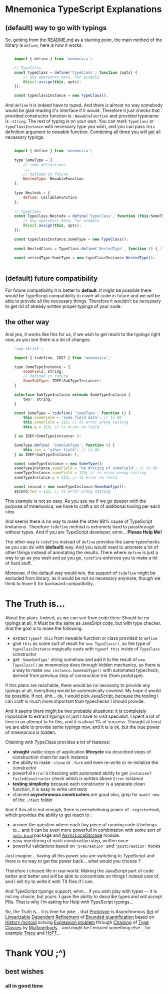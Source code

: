 
# Mnemonica TypeScript Explanations

## (default) way to go with typings

So, getting from the [README.md](https://github.com/wentout/mnemonica/blob/master/README.md) as a starting point, the main method of the library is `define`, here is how it works:

```js

	import { define } from 'mnemonica';

	// TypeClass
	const TypeClass = define('TypeClass', function (opts) {
		// any operators here, for example
		Object.assign(this, opts);
	});

	const typeClassInstance = new TypeClass();

```

And `define` it is indeed have to typed. And there is almost no way somebody would be glad reading it's interface if it would. Therefore it just checks that provided constructor function is `:NewableFunction` and provided typename is `:string`. The rest of typing is on your own. You can mark `TypeClass` or `typeClassInstance` with necessary type you wish, and you can pass `this` definition argument to newable function. Combining all three you will get all necessary typings.


```js

	import { define } from 'mnemonica';
	
	type SomeType = {
		// some definitions
		...
		// defined in future
		NestedType: NewableFunction
	};
	
	type Nesteds = {
		define: CallableFunction
	};
	
	// TypeClass
	const TypeClass:Nesteds = define('TypeClass', function (this:SomeType, opts) {
		// any operators here, for example
		Object.assign(this, opts);
	});

	const typeClassInstance:SomeType = new TypeClass();
	
	const NestedClass = TypeClass.define('NestedType', function () { /* ... */});
	
	const nestedType:SomeType = new typeClassInstance.NestedType();
	

```

## (default) future compatibility

For future compatibility it is better to **default**. It might be possible there would be TypeScript compatibility to cover all code in future and we will be able to provide all the necessary things. Therefore it wouldn't be necessary to get rid of already written proper typings of your code.

## the other way

And yes, it works like this for us, if we wish to get reach to the typings right now, as you see there is a lot of changes:

```js
	'use strict';

	import { tsdefine, IDEF } from 'mnemonica';

	type SomeTypeInstance = {
		someField: string;
		// defined in future
		SomeSubType: IDEF<SubTypeInstance>;
	}

	interface SubTypeInstance extends SomeTypeInstance {
		two?: string;
	}

	const SomeType = tsdefine( 'SomeType', function () {
		this.someField = 'some field data'; // ts OK
		this.someField = 123; // ts error wrong casting
		this.q = 123; // ts error no field

	} as IDEF<SomeTypeInstance> );

	SomeType.define( 'SomeSubType', function () {
		this.two = 'other field'; // ts OK
	} as IDEF<SubTypeInstance> );

	const someTypeInstance = new SomeType();
	someTypeInstance.someField = 'Re Writing of someField'; // ts OK
	someTypeInstance.someField = 123; // ts error wrong casting
	someTypeInstance.q = 123; // ts error no field

	const second = new someTypeInstance.SomeSubType();
	second.two = 123; // ts error wrong casting

```

This example is not so easy. As you see we if we go deeper with the purpose of mnemonica, we have to craft a lot of additional tooling per each step.

And seems there is no way to make the other 99% cause of TypeScript limitations. Therefore `tsdefine` method is extremely hard to passthrough without types. And if you are TypeScript developer, emm... **Please Help Me!**

The other way is `tsdefine` instead of `define` provides the same typechecks as you can do with **(default)** way. And you would need to annotate a lot of other things instead of annotating the results. There where `define` is just a way to go as you wish and as you go, `tsdefine` enforces you to make a lot of hard stuff. 

Moreover, if the default way would win, the support of `tsdefine` might be excluded from library, as it would be not so necessary anymore, though we think to leave it for backward compatibility.

# The Truth is...

About the plans. Indeed, as we can see from code there Should be no typings at all, it Must be the same as JavaSript code, but with type checker. And the goal is to make the following:

* extract `typeof this` from newable function or class provided to `define`
* give `this` as some sort of result for `new TypeClass()`, so the type of `typeClassInstance` magically casts with `typeof this` inside of `TypeClass` constructor
* get `'SomeSubType'` string somehow and add it to the result of `new TypeClass()` as mnemonica does through hidden mechanics, so there is a way to make `new instance.SomeSubType()` with automated typecheck, derived from previous step of consruction trie (from prototype).

If this plans are reachable, there would be no necessity to provide any typings at all, everything would be automatically covered. My hope it would be possible. If not, ehh... ok, I would pick JavaScript, because the tooling I can craft is much more important than typechecks I should provide.

And it seems there might be two probable situations: it is completely impossible to extract typings or just I have to visit specialist. I spent a lot of time in an attempt to fix this, and it is about 1% of success. Thought at least we are able to provide some typings now, and it is is ok, but the true power of mnemonica is hidden.

Chaining with TypeClass provides a lot of features:
* **straight** viable steps of application **lifecycle** via described steps of construction chain for each instance
* the ability to make `.clone` or `.fork` and even re-write or re-initialize the constructor
* powerfull `Error`'s checking with automated ability to get `instanceof FailedConstructor` check which is written above `Error` instance
* **testing simplicity** because each constructor is a separate clean function, it is easy to write unit tests
* chained **asynchronous constructors** are good also, grep for `await new` of the `./test` folder

And if this all is not enough, there is overwhelming power of `.registerHook`, which provides the ability to get reach to :

* answer the question where each tiny piece of running code it belongs to... and it can be even more powerfull in combination with some sort of [`auto-bind`](https://www.npmjs.com/package/auto-bind) package and [AsyncLocalStorage](https://nodejs.org/api/async_hooks.html#async_hooks_class_asynclocalstorage) module.
* easy monitoring of each construction step, written once
* powerful validations based on `'preCreation'` and `'postCreation'` hooks

Just imagine... having all this power you are switching to TypeScript and there is no way to get the power back... what would you choose ?

Therefore I chosed life in real world.
Making the JavaScript part of code better and better and will be able to concentrate on things I indeed care of, and I will try to write it with TS files if I can.

And TypeScript typings support, emm... if you wish play with types -- it is not my choice, but yours. I gave the ability to describe types and will accept PRs. That is why I'm asking for Help with TypeScript typings...

So, the Truth is... it is time for joke... that [Prototype](https://developer.mozilla.org/en-US/docs/Web/JavaScript/Inheritance_and_the_prototype_chain) is Asynchronous [Set](https://en.wikipedia.org/wiki/Set_theory) of [Linearizable](https://en.wikipedia.org/wiki/Linearizability) [Dependent](https://en.wikipedia.org/wiki/Dependent_type) [Refinement](https://en.wikipedia.org/wiki/Refinement_type) of [Bounded quantification](https://en.wikipedia.org/wiki/Bounded_quantification) based on [History monoid](https://en.wikipedia.org/wiki/History_monoid) solving [Expression problem](https://en.wikipedia.org/wiki/Expression_problem) through [Chaining](https://en.wikipedia.org/wiki/Method_chaining) of [Type Classes](https://en.wikipedia.org/wiki/Type_class) by [Multimethods](https://en.wikipedia.org/wiki/Multiple_dispatch)... and might be I missed something else... for example [Trace](https://en.wikipedia.org/wiki/Trace_theory) and [HoTT](https://en.wikipedia.org/wiki/Homotopy_type_theory)...

# Thank YOU ;^)
## best wishes
### all in good time

